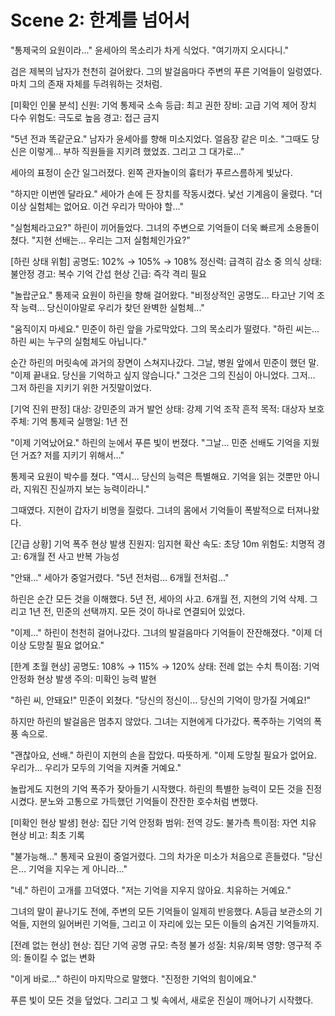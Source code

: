 # Scene 2: 한계를 넘어서

"통제국의 요원이라..." 윤세아의 목소리가 차게 식었다. "여기까지 오시다니."

검은 제복의 남자가 천천히 걸어왔다. 그의 발걸음마다 주변의 푸른 기억들이 일렁였다. 마치 그의 존재 자체를 두려워하는 것처럼.

[미확인 인물 분석]
신원: 기억 통제국 소속
등급: 최고 권한
장비: 고급 기억 제어 장치 다수
위험도: 극도로 높음
경고: 접근 금지

"5년 전과 똑같군요." 남자가 윤세아를 향해 미소지었다. 얼음장 같은 미소. "그때도 당신은 이렇게... 부하 직원들을 지키려 했었죠. 그리고 그 대가로..."

세아의 표정이 순간 일그러졌다. 왼쪽 관자놀이의 흉터가 푸르스름하게 빛났다.

"하지만 이번엔 달라요." 세아가 손에 든 장치를 작동시켰다. 낯선 기계음이 울렸다. "더 이상 실험체는 없어요. 이건 우리가 막아야 할..."

"실험체라고요?" 하린이 끼어들었다. 그녀의 주변으로 기억들이 더욱 빠르게 소용돌이쳤다. "지현 선배는... 우리는 그저 실험체인가요?"

[하린 상태 위험]
공명도: 102% → 105% → 108%
정신력: 급격히 감소 중
의식 상태: 불안정
경고: 복수 기억 간섭 현상
긴급: 즉각 격리 필요

"놀랍군요." 통제국 요원이 하린을 향해 걸어왔다. "비정상적인 공명도... 타고난 기억 조작 능력... 당신이야말로 우리가 찾던 완벽한 실험체..."

"움직이지 마세요." 민준이 하린 앞을 가로막았다. 그의 목소리가 떨렸다. "하린 씨는... 하린 씨는 누구의 실험체도 아닙니다."

순간 하린의 머릿속에 과거의 장면이 스쳐지나갔다. 그날, 병원 앞에서 민준이 했던 말.
"이제 끝내요. 당신을 기억하고 싶지 않습니다."
그것은 그의 진심이 아니었다. 그저... 그저 하린을 지키기 위한 거짓말이었다.

[기억 진위 판정]
대상: 강민준의 과거 발언
상태: 강제 기억 조작 흔적
목적: 대상자 보호
주체: 기억 통제국
실행일: 1년 전

"이제 기억났어요." 하린의 눈에서 푸른 빛이 번졌다. "그날... 민준 선배도 기억을 지웠던 거죠? 저를 지키기 위해서..."

통제국 요원이 박수를 쳤다. "역시... 당신의 능력은 특별해요. 기억을 읽는 것뿐만 아니라, 지워진 진실까지 보는 능력이라니."

그때였다. 지현이 갑자기 비명을 질렀다. 그녀의 몸에서 기억들이 폭발적으로 터져나왔다.

[긴급 상황]
기억 폭주 현상 발생
진원지: 임지현
확산 속도: 초당 10m
위험도: 치명적
경고: 6개월 전 사고 반복 가능성

"안돼..." 세아가 중얼거렸다. "5년 전처럼... 6개월 전처럼..."

하린은 순간 모든 것을 이해했다. 5년 전, 세아의 사고. 6개월 전, 지현의 기억 삭제. 그리고 1년 전, 민준의 선택까지. 모든 것이 하나로 연결되어 있었다.

"이제..." 하린이 천천히 걸어나갔다. 그녀의 발걸음마다 기억들이 잔잔해졌다. "이제 더 이상 도망칠 필요 없어요."

[한계 초월 현상]
공명도: 108% → 115% → 120%
상태: 전례 없는 수치
특이점: 기억 안정화 현상 발생
주의: 미확인 능력 발현

"하린 씨, 안돼요!" 민준이 외쳤다. "당신의 정신이... 당신의 기억이 망가질 거예요!"

하지만 하린의 발걸음은 멈추지 않았다. 그녀는 지현에게 다가갔다. 폭주하는 기억의 폭풍 속으로.

"괜찮아요, 선배." 하린이 지현의 손을 잡았다. 따뜻하게. "이제 도망칠 필요가 없어요. 우리가... 우리가 모두의 기억을 지켜줄 거예요."

놀랍게도 지현의 기억 폭주가 잦아들기 시작했다. 하린의 특별한 능력이 모든 것을 진정시켰다. 분노와 고통으로 가득했던 기억들이 잔잔한 호수처럼 변했다.

[미확인 현상 발생]
현상: 집단 기억 안정화
범위: 전역
강도: 불가측
특이점: 자연 치유 현상
비고: 최초 기록

"불가능해..." 통제국 요원이 중얼거렸다. 그의 차가운 미소가 처음으로 흔들렸다. "당신은... 기억을 지우는 게 아니라..."

"네." 하린이 고개를 끄덕였다. "저는 기억을 지우지 않아요. 치유하는 거예요."

그녀의 말이 끝나기도 전에, 주변의 모든 기억들이 일제히 반응했다. A등급 보관소의 기억들, 지현의 잃어버린 기억들, 그리고 이 자리에 있는 모든 이들의 숨겨진 기억들까지.

[전례 없는 현상]
현상: 집단 기억 공명
규모: 측정 불가
성질: 치유/회복
영향: 영구적
주의: 돌이킬 수 없는 변화

"이게 바로..." 하린이 마지막으로 말했다. "진정한 기억의 힘이에요."

푸른 빛이 모든 것을 덮었다. 그리고 그 빛 속에서, 새로운 진실이 깨어나기 시작했다.